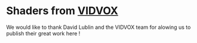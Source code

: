 # Shaders from [VIDVOX](https://vidvox.net/)

We would like to thank David Lublin and the VIDVOX team for alowing us to publish their great work here !

